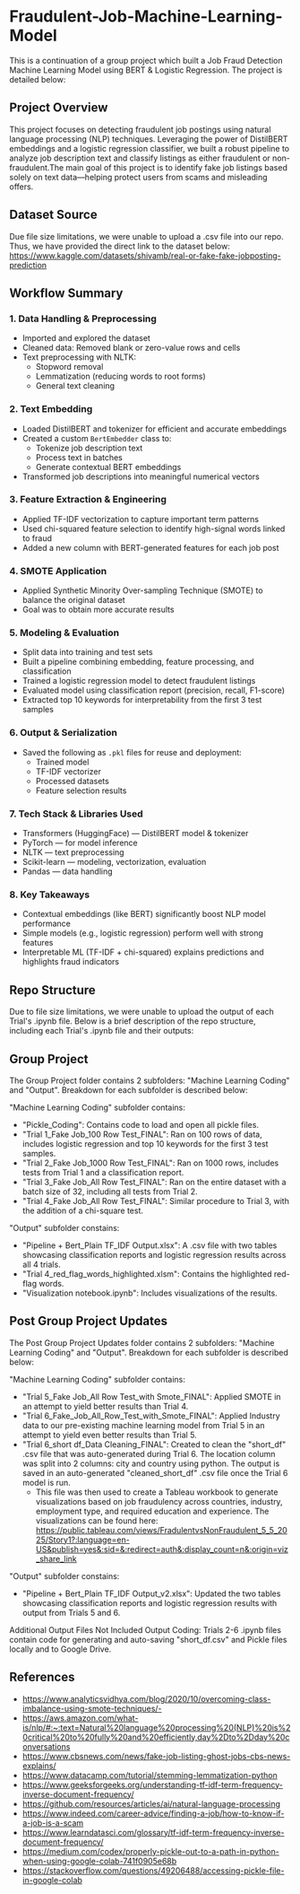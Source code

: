 # Fraudulent-Job-Machine-Learning-Model
This is a continuation of a group project which built a Job Fraud Detection Machine Learning Model using BERT & Logistic Regression. The project is detailed below:

## Project Overview
This project focuses on detecting fraudulent job postings using natural language processing (NLP) techniques. Leveraging the power of DistilBERT embeddings and a logistic regression classifier, we built a robust pipeline to analyze job description text and classify listings as either fraudulent or non-fraudulent.The main goal of this project is to identify fake job listings based solely on text data—helping protect users from scams and misleading offers.

## Dataset Source
Due file size limitations, we were unable to upload a .csv file into our repo. Thus, we have provided the direct link to the dataset below:
https://www.kaggle.com/datasets/shivamb/real-or-fake-fake-jobposting-prediction

## Workflow Summary
### 1. **Data Handling & Preprocessing**
- Imported and explored the dataset  
- Cleaned data: Removed blank or zero-value rows and cells  
- Text preprocessing with NLTK:  
  - Stopword removal  
  - Lemmatization (reducing words to root forms)  
  - General text cleaning  

### 2. **Text Embedding**
- Loaded DistilBERT and tokenizer for efficient and accurate embeddings  
- Created a custom `BertEmbedder` class to:  
  - Tokenize job description text  
  - Process text in batches  
  - Generate contextual BERT embeddings  
- Transformed job descriptions into meaningful numerical vectors  

### 3. **Feature Extraction & Engineering**
- Applied TF-IDF vectorization to capture important term patterns  
- Used chi-squared feature selection to identify high-signal words linked to fraud  
- Added a new column with BERT-generated features for each job post

### 4. **SMOTE Application**
-   Applied Synthetic Minority Over-sampling Technique (SMOTE) to balance the original dataset
-   Goal was to obtain more accurate results

### 5. **Modeling & Evaluation**
- Split data into training and test sets  
- Built a pipeline combining embedding, feature processing, and classification  
- Trained a logistic regression model to detect fraudulent listings  
- Evaluated model using classification report (precision, recall, F1-score)  
- Extracted top 10 keywords for interpretability from the first 3 test samples 

### 6. **Output & Serialization**
- Saved the following as `.pkl` files for reuse and deployment:  
  - Trained model  
  - TF-IDF vectorizer  
  - Processed datasets  
  - Feature selection results 

### 7. **Tech Stack & Libraries Used**
- Transformers (HuggingFace) — DistilBERT model & tokenizer  
- PyTorch — for model inference  
- NLTK — text preprocessing  
- Scikit-learn — modeling, vectorization, evaluation  
- Pandas — data handling  

### 8. **Key Takeaways**
- Contextual embeddings (like BERT) significantly boost NLP model performance  
- Simple models (e.g., logistic regression) perform well with strong features  
- Interpretable ML (TF-IDF + chi-squared) explains predictions and highlights fraud indicators

## Repo Structure
Due to file size limitations, we were unable to upload the output of each Trial's .ipynb file. Below is a brief description of the repo structure, including each Trial's .ipynb file and their outputs:

## Group Project
The Group Project folder contains 2 subfolders: "Machine Learning Coding" and "Output". Breakdown for each subfolder is described below:

"Machine Learning Coding" subfolder contains:
- "Pickle_Coding": Contains code to load and open all pickle files.
- "Trial 1_Fake Job_100 Row Test_FINAL": Ran on 100 rows of data, includes logistic regression and top 10 keywords for the first 3 test samples.
- "Trial 2_Fake Job_1000 Row Test_FINAL": Ran on 1000 rows, includes tests from Trial 1 and a classification report.
- "Trial 3_Fake Job_All Row Test_FINAL": Ran on the entire dataset with a batch size of 32, including all tests from Trial 2.
- "Trial 4_Fake Job_All Row Test_FINAL": Similar procedure to Trial 3, with the addition of a chi-square test.

"Output" subfolder constains:
- "Pipeline + Bert_Plain TF_IDF Output.xlsx": A .csv file with two tables showcasing classification reports and logistic regression results across all 4 trials.
- "Trial 4_red_flag_words_highlighted.xlsm": Contains the highlighted red-flag words.
- "Visualization notebook.ipynb": Includes visualizations of the results.

## Post Group Project Updates
The Post Group Project Updates folder contains 2 subfolders: "Machine Learning Coding" and "Output". Breakdown for each subfolder is described below:

"Machine Learning Coding" subfolder contains:
- "Trial 5_Fake Job_All Row Test_with Smote_FINAL": Applied SMOTE in an attempt to yield better results than Trial 4.
- "Trial 6_Fake_Job_All_Row_Test_with_Smote_FINAL": Applied Industry data to our pre-existing machine learning model from Trial 5 in an attempt to yield even better results than Trial 5.
- "Trial 6_short df_Data Cleaning_FINAL": Created to clean the "short_df" .csv file that was auto-generated during Trial 6. The location column was split into 2 columns: city and country using python. The output is saved in an auto-generated "cleaned_short_df" .csv file once the Trial 6 model is run.
  - This file was then used to create a Tableau workbook to generate visualizations based on job fraudulency across countries, industry, employment type, and required education and experience. The visualizations can be found here: https://public.tableau.com/views/FradulentvsNonFraudulent_5_5_2025/Story1?:language=en-US&publish=yes&:sid=&:redirect=auth&:display_count=n&:origin=viz_share_link

"Output" subfolder constains:
- "Pipeline + Bert_Plain TF_IDF Output_v2.xlsx": Updated the two tables showcasing classification reports and logistic regression results with output from Trials 5 and 6.

Additional Output Files Not Included
Output Coding: Trials 2-6 .ipynb files contain code for generating and auto-saving "short_df.csv" and Pickle files locally and to Google Drive.

## References
- https://www.analyticsvidhya.com/blog/2020/10/overcoming-class-imbalance-using-smote-techniques/-
-  https://aws.amazon.com/what-is/nlp/#:~:text=Natural%20language%20processing%20(NLP)%20is%20critical%20to%20fully%20and%20efficiently,day%2Dto%2Dday%20conversations
- https://www.cbsnews.com/news/fake-job-listing-ghost-jobs-cbs-news-explains/
- https://www.datacamp.com/tutorial/stemming-lemmatization-python
- https://www.geeksforgeeks.org/understanding-tf-idf-term-frequency-inverse-document-frequency/
- https://github.com/resources/articles/ai/natural-language-processing
- https://www.indeed.com/career-advice/finding-a-job/how-to-know-if-a-job-is-a-scam
- https://www.learndatasci.com/glossary/tf-idf-term-frequency-inverse-document-frequency/
- https://medium.com/codex/properly-pickle-out-to-a-path-in-python-when-using-google-colab-741f0905e68b
-  https://stackoverflow.com/questions/49206488/accessing-pickle-file-in-google-colab
